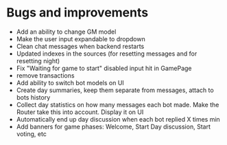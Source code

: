 # Bugs and improvements

- Add an ability to change GM model
- Make the user input expandable to dropdown
- Clean chat messages when backend restarts
- Updated indexes in the sources (for resetting messages and for resetting night)
- Fix "Waiting for game to start" disabled input hit in GamePage
- remove transactions
- Add ability to switch bot models on UI
- Create day summaries, keep them separate from messages, attach to bots history
- Collect day statistics on how many messages each bot made. Make the Router take this into account. Display it on UI
- Automatically end up day discussion when each bot replied X times min
- Add banners for game phases: Welcome, Start Day discussion, Start voting, etc
